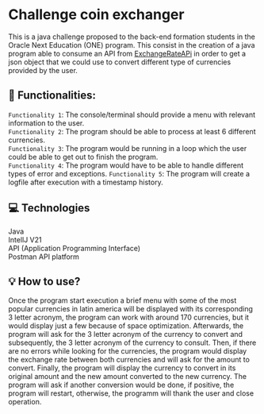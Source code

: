 # Challenge coin exchanger
This is a java challenge proposed to the back-end formation students in the Oracle Next Education (ONE) program.
This consist in the creation of a java program able to consume an API from [ExchangeRateAPi](https://www.exchangerate-api.com/) in order to get a json object that we could use to convert different type of currencies provided by the user.

## :hammer: Functionalities:
`Functionality 1`: The console/terminal should provide a menu with relevant information to the user. \
`Functionality 2`: The program should be able to process at least 6 different currencies. \
`Functionality 3`: The program would be running in a loop which the user could be able to get out to finish the program. \
`Functionality 4`: The program would have to be able to handle different types of error and exceptions.
`Functionality 5`: The program will create a logfile after execution with a timestamp history.

## :computer: Technologies
Java \
IntellJ V21 \
API (Application Programming Interface) \
Postman API platform

## :bulb: How to use?
Once the program start execution a brief menu with some of the most popular currencies in latin america will be displayed with its corresponding 3 letter acronym, the program can work with around 170 currencies, but it would display just a few because of space optimization.
Afterwards, the program will ask for the 3 letter acronym of the currency to convert and subsequently, the 3 letter acronym of the currency to consult. 
Then, if there are no errors while looking for the currencies, the program would display the exchange rate between both currencies and will ask for the amount to convert.
Finally, the program will display the currency to convert in its original amount and the new amount converted to the new currency. The program will ask if another conversion would be done, if positive, the program will restart, otherwise, the programm will thank the user and close operation.


